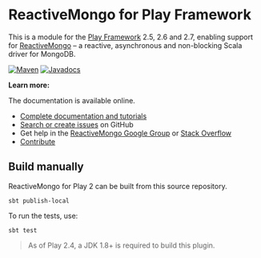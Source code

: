 # ReactiveMongo for Play Framework

This is a module for the [Play Framework](https://www.playframework.com) 2.5, 2.6 and 2.7, enabling support for [ReactiveMongo](http://reactivemongo.org) – a reactive, asynchronous and non-blocking Scala driver for MongoDB.

[![Maven](https://img.shields.io/maven-central/v/org.reactivemongo/play2-reactivemongo_2.12.svg)](http://search.maven.org/#search%7Cga%7C1%7Cplay2-reactivemongo) [![Javadocs](https://javadoc.io/badge/org.reactivemongo/play2-reactivemongo_2.12.svg)](https://javadoc.io/doc/org.reactivemongo/play2-reactivemongo_2.12)

**Learn more:**


The documentation is available online.

- [Complete documentation and tutorials](http://reactivemongo.org/releases/0.1x/documentation/tutorial/play.html)
- [Search or create issues](https://github.com/ReactiveMongo/Play-ReactiveMongo/issues) on GitHub
- Get help in the [ReactiveMongo Google Group](https://groups.google.com/forum/?fromgroups#!forum/reactivemongo) or [Stack Overflow](http://stackoverflow.com/questions/tagged/play-reactivemongo)
- [Contribute](https://github.com/ReactiveMongo/ReactiveMongo/blob/master/CONTRIBUTING.md#reactivemongo-developer--contributor-guidelines)

## Build manually

ReactiveMongo for Play 2 can be built from this source repository.

    sbt publish-local

To run the tests, use:

    sbt test

> As of Play 2.4, a JDK 1.8+ is required to build this plugin.
